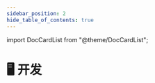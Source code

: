 ```yaml
---
sidebar_position: 2
hide_table_of_contents: true
---
```


import DocCardList from "@theme/DocCardList";

# 🖥  开发

<DocCardList />
